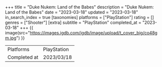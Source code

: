 +++
title = "Duke Nukem: Land of the Babes"
description = "Duke Nukem: Land of the Babes"
date = "2023-03-18"
updated = "2023-03-18"
in_search_index = true
[taxonomies]
platforms = ["PlayStation"]
rating = []
genres = ["Shooter"]
[extra]
subtitle = "PlayStation"
completed_at = "2023-03-18"
+++
{{ image(src="https://images.igdb.com/igdb/image/upload/t_cover_big/co48gm.jpg") }}

|              |            |
| ------------ | ---------- |
| Platforms    | PlayStation |
| Completed at | 2023/03/18 |

